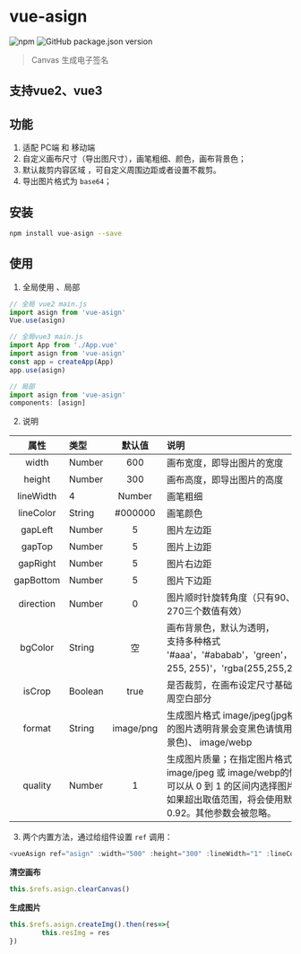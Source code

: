 # vue-asign

![npm](https://img.shields.io/npm/dm/vue-asign) ![GitHub package.json version](https://img.shields.io/github/package-json/v/LAQKing/vue-asign)
> Canvas 生成电子签名
## 支持vue2、vue3

## 功能

1. 适配 PC端 和 移动端
2. 自定义画布尺寸（导出图尺寸），画笔粗细、颜色，画布背景色；
3. 默认裁剪内容区域 ，可自定义周围边距或者设置不裁剪。
4. 导出图片格式为 `base64`；

## 安装

``` bash
npm install vue-asign --save
```

## 使用
1. 全局使用 、局部
```js
// 全局 vue2 main.js
import asign from 'vue-asign'
Vue.use(asign)

// 全局vue3 main.js
import App from './App.vue'
import asign from 'vue-asign'
const app = createApp(App)
app.use(asign)

// 局部
import asign from 'vue-asign'
components: [asign]
```

2. 说明

| 属性 | 类型 | 默认值 | 说明 |
| :-: | :-- | :-: | :-- |
| width | Number | 600 | 画布宽度，即导出图片的宽度 |
| height | Number | 300 | 画布高度，即导出图片的高度 |
| lineWidth | 4 | Number | 画笔粗细 |
| lineColor | String | #000000 | 画笔颜色 |
| gapLeft | Number | 5 | 图片左边距 |
| gapTop | Number | 5 | 图片上边距 |
| gapRight | Number | 5 | 图片右边距 |
| gapBottom | Number | 5 | 图片下边距 |
| direction | Number | 0 | 图片顺时针旋转角度（只有90、180、270三个数值有效） |
| bgColor | String | 空 | 画布背景色，默认为透明，<br />支持多种格式 '#aaa'，'#ababab'，'green'，'rgb(255, 255, 255)'，'rgba(255,255,255,0)' |
| isCrop | Boolean | true | 是否裁剪，在画布设定尺寸基础上裁掉四周空白部分 |
| format | String | image/png | 生成图片格式 image/jpeg(jpg格式下生成的图片透明背景会变黑色请慎用或指定背景色)、 image/webp |
| quality | Number | 1 | 生成图片质量；在指定图片格式为 image/jpeg 或 image/webp的情况下，可以从 0 到 1 的区间内选择图片的质量。如果超出取值范围，将会使用默认值 0.92。其他参数会被忽略。 |


3. 两个内置方法，通过给组件设置 `ref` 调用：
```js
<vueAsign ref="asign" :width="500" :height="300" :lineWidth="1" :lineColor="'red'" :bgColor="'green'" />
```
**清空画布**
```js
this.$refs.asign.clearCanvas()

```
**生成图片**
```js
this.$refs.asign.createImg().then(res=>{
        this.resImg = res
})

```

